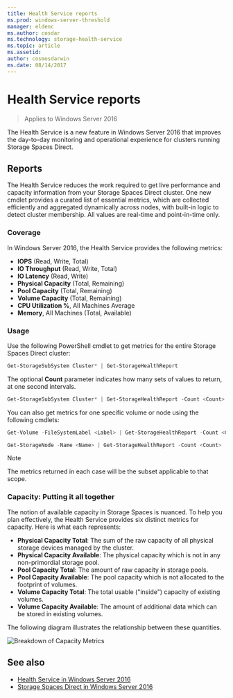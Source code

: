 ```yaml
---
title: Health Service reports
ms.prod: windows-server-threshold
manager: eldenc
ms.author: cosdar
ms.technology: storage-health-service
ms.topic: article
ms.assetid:
author: cosmosdarwin
ms.date: 08/14/2017
---
```

# Health Service reports
> Applies to Windows Server 2016

The Health Service is a new feature in Windows Server 2016 that improves the day-to-day monitoring and operational experience for clusters running Storage Spaces Direct.

## Reports  

The Health Service reduces the work required to get live performance and capacity information from your Storage Spaces Direct cluster. One new cmdlet provides a curated list of essential metrics, which are collected efficiently and aggregated dynamically across nodes, with built-in logic to detect cluster membership. All values are real-time and point-in-time only.  

### Coverage

In Windows Server 2016, the Health Service provides the following metrics:  
-   **IOPS** (Read, Write, Total)  
-   **IO Throughput** (Read, Write, Total)  
-   **IO Latency** (Read, Write)  
-   **Physical Capacity** (Total, Remaining)  
-   **Pool Capacity** (Total, Remaining)  
-   **Volume Capacity** (Total, Remaining)  
-   **CPU Utilization %**, All Machines Average  
-   **Memory**, All Machines (Total, Available)  

### Usage  

Use the following PowerShell cmdlet to get metrics for the entire Storage Spaces Direct cluster:

```PowerShell
Get-StorageSubSystem Cluster* | Get-StorageHealthReport
```

The optional **Count** parameter indicates how many sets of values to return, at one second intervals.  

```PowerShell
Get-StorageSubSystem Cluster* | Get-StorageHealthReport -Count <Count>  
```

You can also get metrics for one specific volume or node using the following cmdlets:  

```PowerShell
Get-Volume -FileSystemLabel <Label> | Get-StorageHealthReport -Count <Count>  

Get-StorageNode -Name <Name> | Get-StorageHealthReport -Count <Count>
```

> [!NOTE]
> The metrics returned in each case will be the subset applicable to that scope.  

### Capacity: Putting it all together  

The notion of available capacity in Storage Spaces is nuanced. To help you plan effectively, the Health Service provides six distinct metrics for capacity. Here is what each represents:  

-   **Physical Capacity Total**: The sum of the raw capacity of all physical storage devices managed by the cluster.
-   **Physical Capacity Available**: The physical capacity which is not in any non-primordial storage pool.
-   **Pool Capacity Total**: The amount of raw capacity in storage pools.
-   **Pool Capacity Available**: The pool capacity which is not allocated to the footprint of volumes.
-   **Volume Capacity Total**: The total usable ("inside") capacity of existing volumes.
-   **Volume Capacity Available**: The amount of additional data which can be stored in existing volumes.

The following diagram illustrates the relationship between these quantities.  

![Breakdown of Capacity Metrics](media/health-service-overview/overview-CapacityMetricsBreakdown.png)  

## See also

- [Health Service in Windows Server 2016](health-service-overview.md)
- [Storage Spaces Direct in Windows Server 2016](../storage/storage-spaces/storage-spaces-direct-overview.md)
